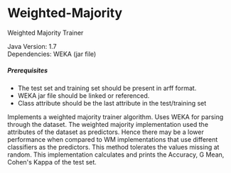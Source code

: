 Weighted-Majority
=================

Weighted Majority Trainer

Java Version: 1.7 <br>
Dependencies: WEKA (jar file)<br>

<h5>Prerequisites</h5>
<ul>
<li>The test set and training set should be present in arff format.</li>
<li>WEKA jar file should be linked or referenced.</li>
<li>Class attribute should be the last attribute in the test/training set</li>
</ul>

<p>Implements a weighted majority trainer algorithm. Uses WEKA for parsing through the dataset. The weighted majority implementation used the attributes of the dataset as predictors. Hence there may be a lower performance when compared to WM implementations that use different classifiers as the predictors. This method tolerates the values missing at random. This implementation calculates and prints the Accuracy, G Mean, Cohen's Kappa of the test set.</p>
